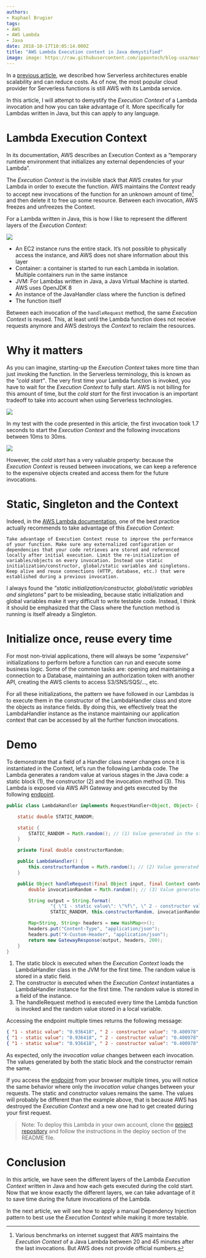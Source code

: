 ```yaml
---
authors:
- Raphael Brugier
tags:
- AWS
- AWS Lambda
- Java
date: 2018-10-17T18:05:14.000Z
title: "AWS Lambda Execution context in Java demystified"
image: image: https://raw.githubusercontent.com/ippontech/blog-usa/master/images/2017/12/te-le-chargement.png
---
```



In a [previous article](https://blog.ippon.tech/serverless-architectures/), we described how Serverless architectures enable scalability and can reduce costs. As of now, the most popular cloud provider for Serverless functions is still AWS with its Lambda service.

In this article, I will attempt to demystify the _Execution Context_ of a Lambda invocation and how you can take advantage of it. More specifically for Lambdas written in Java, but this can apply to any language.

# Lambda Execution Context

In its documentation, AWS describes an Execution Context as a “temporary runtime environment that initializes any external dependencies of your Lambda”.

The _Execution Context_ is the invisible stack that AWS creates for your Lambda in order to execute the function. AWS maintains the _Context_ ready to accept new invocations of the function for an unknown amount of time[^1] and then delete it to free up some resource. Between each invocation, AWS freezes and unfreezes the Context.

For a Lambda written in Java, this is how I like to represent the different layers of the _Execution Context_:

![](https://raw.githubusercontent.com/ippontech/blog-usa/master/images/2018/10/lambda-java-execution-context.png)

- An EC2 instance runs the entire stack. It’s not possible to physically access the instance, and AWS does not share information about this layer
- Container: a container is started to run each Lambda in isolation. Multiple containers run in the same instance
- JVM: For Lambdas written in Java, a Java Virtual Machine is started. AWS uses OpenJDK 8
- An instance of the JavaHandler class where the function is defined
- The function itself

Between each invocation of the `handleRequest` method, the same _Execution Context_ is reused. This, at least until the Lambda function does not receive requests anymore and AWS destroys the _Context_ to reclaim the resources.


# Why it matters
As you can imagine, starting-up the _Execution Context_ takes more time than just invoking the function. 
In the Serverless terminology, this is known as the _"cold start"_. The very first time your Lambda function is invoked, you have to wait for the _Execution Context_ to fully start. 
AWS is not billing for this amount of time, but the _cold start_ for the first invocation is an important tradeoff to take into account when using Serverless technologies.

![](https://raw.githubusercontent.com/ippontech/blog-usa/master/images/2018/10/lambda-java-cold-start-invocations.png)

In my test with the code presented in this article, the first invocation took 1.7 seconds to start the _Execution Context_ and the following invocations between 10ms to 30ms.

![](https://raw.githubusercontent.com/ippontech/blog-usa/master/images/2018/10/lambda-cold-start-xtray-metrics.png)

However, the _cold start_ has a very valuable property: because the _Execution Context_ is reused between invocations, we can keep a reference to the expensive objects created and access them for the future invocations.


# Static, Singleton and the Context
Indeed, in the [AWS Lambda documentation](https://docs.aws.amazon.com/lambda/latest/dg/best-practices.html), one of the best practice actually recommends to take advantage of this _Execution Context_:

>
    Take advantage of Execution Context reuse to improve the performance of your function. Make sure any externalized configuration or dependencies that your code retrieves are stored and referenced locally after initial execution. Limit the re-initialization of variables/objects on every invocation. Instead use static initialization/constructor, global/static variables and singletons. Keep alive and reuse connections (HTTP, database, etc.) that were established during a previous invocation.

I always found the _"static initialization/constructor, global/static variables and singletons"_ part to be misleading, because static initialization and global variables make it very difficult to write testable code. Instead, I think it should be emphasized that the Class where the function method is running is itself already a Singleton.

# Initialize once, reuse every time
For most non-trivial applications, there will always be some _"expensive"_ initializations to perform before a function can run and execute some business logic. 
Some of the common tasks are: opening and maintaining a connection to a Database, maintaining an authorization token with another API, creating the AWS clients to access S3/SNS/SQS/..., etc.

For all these initializations, the pattern we have followed in our Lambdas is to execute them in the constructor of the LambdaHandler class and store the objects as instance fields. 
By doing this, we effectively treat the LambdaHandler instance as the instance maintaining our application context that can be accessed by all the further function invocations.


# Demo
To demonstrate that a field of a Handler class never changes once it is instantiated in the Context, let’s run the following Lambda code. The Lambda generates a random value at various stages in the Java code: a static block (1), the constructor (2) and the invocation method (3).
This Lambda is exposed via AWS API Gateway and gets executed by the following [endpoint](https://jz2ckwdte0.execute-api.us-east-1.amazonaws.com/Prod/execute/).

```java
public class LambdaHandler implements RequestHandler<Object, Object> {

    static double STATIC_RANDOM;

    static {
        STATIC_RANDOM = Math.random(); // (1) Value generated in the static block
    }

    private final double constructorRandom;

    public LambdaHandler() {
        this.constructorRandom = Math.random(); // (2) Value generated in the LambdaHandler constructor
    }

    public Object handleRequest(final Object input, final Context context) {
        double invocationRandom = Math.random(); // (3) Value generated in the LambdaHandler method for each invocation

        String output = String.format(
                "{ \"1 - static value\": \"%f\", \" 2 - constructor value\": \"%f\", \"3 - invocation value\": \"%f\"}",
                STATIC_RANDOM, this.constructorRandom, invocationRandom);

        Map<String, String> headers = new HashMap<>();
        headers.put("Content-Type", "application/json");
        headers.put("X-Custom-Header", "application/json");
        return new GatewayResponse(output, headers, 200);
    }
}

```


1. The static block is executed when the _Execution Context_ loads the LambdaHandler class in the JVM for the first time. The random value is stored in a static field.
2. The constructor is executed when the _Execution Context_ instantiates a LambdaHandler instance for the first time. The random value is stored in a field of the instance.
3. The handleRequest method is executed every time the Lambda function is invoked and the random value stored in a local variable.


Accessing the endpoint multiple times returns the following message:
```json
{ "1 - static value": "0.936418", " 2 - constructor value": "0.400978", "3 - invocation value": "0.362746"}
{ "1 - static value": "0.936418", " 2 - constructor value": "0.400978", "3 - invocation value": "0.969463"}
{ "1 - static value": "0.936418", " 2 - constructor value": "0.400978", "3 - invocation value": "0.0.723602"}
```

As expected, only the _invocation value_ changes between each invocation. The values generated by both the static block and the constructor remain the same.

If you access the [endpoint](https://jz2ckwdte0.execute-api.us-east-1.amazonaws.com/Prod/execute/) from your browser multiple times, you will notice the same behavior where only the _invocation value_ changes between your requests. The static and constructor values remains the same. The values will probably be different than the example above, that is because AWS has destroyed the _Execution Context_ and a new one had to get created during your first request.

>Note: To deploy this Lambda in your own account, clone the [project repository](https://github.com/raphaelbrugier/aws-lambda-java-exec-context) and follow the instructions in the deploy section of the README file.


# Conclusion
In this article, we have seen the different layers of the Lambda _Execution Context_ written in Java and how each gets executed during the cold start. Now that we know exactly the different layers, we can take advantage of it to save time during the future invocations of the Lambda.

In the next article, we will see how to apply a manual Dependency Injection pattern to best use the _Execution Context_ while making it more testable.


[^1]: Various benchmarks on internet suggest that AWS maintains the _Execution Context_ of a Java Lambda between 20 and 45 minutes after the last invocations. But AWS does not provide official numbers.